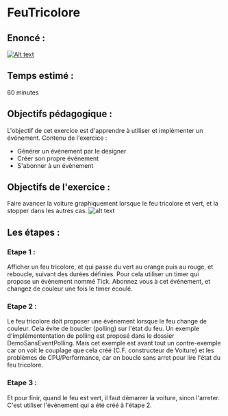 # FeuTricolore
## Enoncé :

[![Alt text](https://img.youtube.com/vi/vFns_tJxJbw/mqdefault.jpg)](https://youtu.be/vFns_tJxJbw)

## Temps estimé :
60 minutes
## Objectifs pédagogique :
L'objectif de cet exercice est d'apprendre à utiliser et implémenter un événement.
Contenu de l'exercice :
- Générer un événement par le designer
- Créer son propre événement
- S'abonner à un événement
## Objectifs de l'exercice :
Faire avancer la voiture graphiquement lorsque le feu tricolore et vert, et la stopper dans les autres cas.
![alt text](https://github.com/sybaris-classroom/Exercices/blob/master/FeuTricolore/FeuTricolore.gif)
## Les étapes :
### Etape 1 : 
Afficher un feu tricolore, et qui passe du vert au orange puis au rouge, et reboucle, suivant des durées définies.
Pour cela utiliser un timer qui propose un événement nommé Tick. Abonnez vous à cet événement, et changez de couleur une fois le timer écoulé.
### Etape 2  :
Le feu tricolore doit proposer une événement lorsque le feu change de couleur. Cela évite de boucler (polling) sur l'état du feu.
Un exemple d'implémententation de polling est proposé dans le dossier DemoSansEventPolling. Mais cet exemple est avant tout un contre-exemple car on voit le couplage que cela créé (C.F. constructeur de Voiture) et les problèmes de CPU/Performance, car on boucle sans arret pour lire l'état du feu tricolore.
### Etape 3  :
Et pour finir, quand le feu est vert, il faut démarrer la voiture, sinon l'arreter. C'est utiliser l'événement qui a été créé à l'étape 2. 